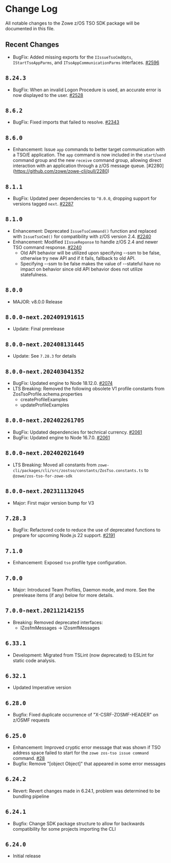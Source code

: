# Change Log

All notable changes to the Zowe z/OS TSO SDK package will be documented in this file.

## Recent Changes

- BugFix: Added missing exports for the `IIssueTsoCmdOpts`, `IStartTsoAppParms`, and `ITsoAppCommunicationParms` interfaces. [#2596](https://github.com/zowe/zowe-cli/issues/2596)

## `8.24.3`

- BugFix: When an invalid Logon Procedure is used, an accurate error is now displayed to the user. [#2528](https://github.com/zowe/zowe-explorer-vscode/issues/2528)

## `8.6.2`

- BugFix: Fixed imports that failed to resolve. [#2343](https://github.com/zowe/zowe-cli/pull/2343)

## `8.6.0`

- Enhancement: Issue `app` commands to better target communication with a TSO/E application. The `app` command is now included in the `start`/`send` command group and the new `receive` command group,
allowing direct interaction with an application through a z/OS message queue. [#2280] (https://github.com/zowe/zowe-cli/pull/2280)

## `8.1.1`

- BugFix: Updated peer dependencies to `^8.0.0`, dropping support for versions tagged `next`. [#2287](https://github.com/zowe/zowe-cli/pull/2287)

## `8.1.0`

- Enhancement: Deprecated `IssueTsoCommand()` function and replaced with `IssueTsoCmd()` for compatibility with z/OS version 2.4. [#2240](https://github.com/zowe/zowe-cli/pull/2240)
- Enhancement: Modified `IIssueReponse` to handle z/OS 2.4 and newer TSO command response. [#2240](https://github.com/zowe/zowe-cli/pull/2240)
  - Old API behavior will be utilized upon specifying --ssm to be false, otherwise try new API and if it fails, fallback to old API.
  - Specifying --ssm to be false makes the value of --stateful have no impact on behavior since old API behavior does not utilize statefulness.

## `8.0.0`

- MAJOR: v8.0.0 Release

## `8.0.0-next.202409191615`

- Update: Final prerelease

## `8.0.0-next.202408131445`

- Update: See `7.28.3` for details

## `8.0.0-next.202403041352`

- BugFix: Updated engine to Node 18.12.0. [#2074](https://github.com/zowe/zowe-cli/pull/2074)
- LTS Breaking: Removed the following obsolete V1 profile constants from ZosTsoProfile.schema.properties
  - createProfileExamples
  - updateProfileExamples

## `8.0.0-next.202402261705`

- BugFix: Updated dependencies for technical currency. [#2061](https://github.com/zowe/zowe-cli/pull/2061)
- BugFix: Updated engine to Node 16.7.0. [#2061](https://github.com/zowe/zowe-cli/pull/2061)

## `8.0.0-next.202402021649`

- LTS Breaking: Moved all constants from `zowe-cli/packages/cli/src/zostso/constants/ZosTso.constants.ts` to `@zowe/zos-tso-for-zowe-sdk`

## `8.0.0-next.202311132045`

- Major: First major version bump for V3

## `7.28.3`

- BugFix: Refactored code to reduce the use of deprecated functions to prepare for upcoming Node.js 22 support. [#2191](https://github.com/zowe/zowe-cli/issues/2191)

## `7.1.0`

- Enhancement: Exposed `tso` profile type configuration.

## `7.0.0`

- Major: Introduced Team Profiles, Daemon mode, and more. See the prerelease items (if any) below for more details.

## `7.0.0-next.202112142155`

- Breaking: Removed deprecated interfaces:
  - IZosfmMessages -> IZosmfMessages

## `6.33.1`

- Development: Migrated from TSLint (now deprecated) to ESLint for static code analysis.

## `6.32.1`

- Updated Imperative version

## `6.28.0`

- Bugfix: Fixed duplicate occurrence of "X-CSRF-ZOSMF-HEADER" on z/OSMF requests

## `6.25.0`

- Enhancement: Improved cryptic error message that was shown if TSO address space failed to start for the `zowe zos-tso issue command` command. [#28](https://github.com/zowe/zowe-cli/issues/28)
- Bugfix: Remove "[object Object]" that appeared in some error messages

## `6.24.2`

- Revert: Revert changes made in 6.24.1, problem was determined to be bundling pipeline

## `6.24.1`

- Bugfix: Change SDK package structure to allow for backwards compatibility for some projects importing the CLI

## `6.24.0`

- Initial release
